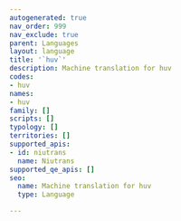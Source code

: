 ```yaml
---
autogenerated: true
nav_order: 999
nav_exclude: true
parent: Languages
layout: language
title: '`huv`'
description: Machine translation for huv
codes:
- huv
names:
- huv
family: []
scripts: []
typology: []
territories: []
supported_apis:
- id: niutrans
  name: Niutrans
supported_qe_apis: []
seo:
  name: Machine translation for huv
  type: Language

---
```



